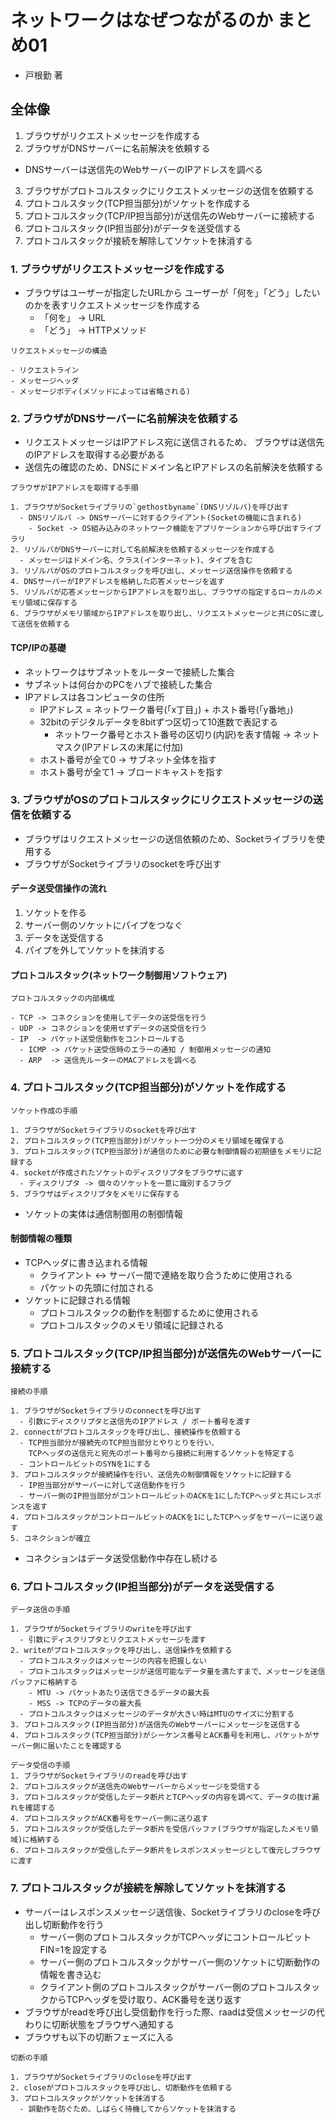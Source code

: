# ネットワークはなぜつながるのか まとめ01
- 戸根勤 著

## 全体像
1. ブラウザがリクエストメッセージを作成する
2. ブラウザがDNSサーバーに名前解決を依頼する
  - DNSサーバーは送信先のWebサーバーのIPアドレスを調べる
3. ブラウザがプロトコルスタックにリクエストメッセージの送信を依頼する
4. プロトコルスタック(TCP担当部分)がソケットを作成する
5. プロトコルスタック(TCP/IP担当部分)が送信先のWebサーバーに接続する
6. プロトコルスタック(IP担当部分)がデータを送受信する
7. プロトコルスタックが接続を解除してソケットを抹消する


### 1. ブラウザがリクエストメッセージを作成する
- ブラウザはユーザーが指定したURLから
ユーザーが「何を」「どう」したいのかを表すリクエストメッセージを作成する
  - 「何を」 -> URL
  - 「どう」 -> HTTPメソッド
```
リクエストメッセージの構造

- リクエストライン
- メッセージヘッダ
- メッセージボディ(メソッドによっては省略される)
```

### 2. ブラウザがDNSサーバーに名前解決を依頼する
- リクエストメッセージはIPアドレス宛に送信されるため、
ブラウザは送信先のIPアドレスを取得する必要がある
- 送信先の確認のため、DNSにドメイン名とIPアドレスの名前解決を依頼する
```
ブラウザがIPアドレスを取得する手順

1. ブラウザがSocketライブラリの`gethostbyname`(DNSリゾルバ)を呼び出す
  - DNSリゾルバ -> DNSサーバーに対するクライアント(Socketの機能に含まれる)
    - Socket -> OS組み込みのネットワーク機能をアプリケーションから呼び出すライブラリ
2. リゾルバがDNSサーバーに対して名前解決を依頼するメッセージを作成する
  - メッセージはドメイン名、クラス(インターネット)、タイプを含む
3. リゾルバがOSのプロトコルスタックを呼び出し、メッセージ送信操作を依頼する
4. DNSサーバーがIPアドレスを格納した応答メッセージを返す
5. リゾルバが応答メッセージからIPアドレスを取り出し、ブラウザの指定するローカルのメモリ領域に保存する
6. ブラウザがメモリ領域からIPアドレスを取り出し、リクエストメッセージと共にOSに渡して送信を依頼する
```

#### TCP/IPの基礎
- ネットワークはサブネットをルーターで接続した集合
- サブネットは何台かのPCをハブで接続した集合
- IPアドレスは各コンピュータの住所
  - IPアドレス = ネットワーク番号(「x丁目」) + ホスト番号(「y番地」)
  - 32bitのデジタルデータを8bitずつ区切って10進数で表記する
    - ネットワーク番号とホスト番号の区切り(内訳)を表す情報 -> ネットマスク(IPアドレスの末尾に付加)
  - ホスト番号が全て0 -> サブネット全体を指す
  - ホスト番号が全て1 -> ブロードキャストを指す

### 3. ブラウザがOSのプロトコルスタックにリクエストメッセージの送信を依頼する
- ブラウザはリクエストメッセージの送信依頼のため、Socketライブラリを使用する
- ブラウザがSocketライブラリのsocketを呼び出す

#### データ送受信操作の流れ
1. ソケットを作る
2. サーバー側のソケットにパイプをつなぐ
3. データを送受信する
4. パイプを外してソケットを抹消する

#### プロトコルスタック(ネットワーク制御用ソフトウェア)
```
プロトコルスタックの内部構成

- TCP -> コネクションを使用してデータの送受信を行う
- UDP -> コネクションを使用せずデータの送受信を行う
- IP  -> パケット送受信動作をコントロールする
  - ICMP -> パケット送受信時のエラーの通知 / 制御用メッセージの通知
  - ARP  -> 送信先ルーターのMACアドレスを調べる
```

### 4. プロトコルスタック(TCP担当部分)がソケットを作成する
```
ソケット作成の手順

1. ブラウザがSocketライブラリのsocketを呼び出す
2. プロトコルスタック(TCP担当部分)がソケット一つ分のメモリ領域を確保する
3. プロトコルスタック(TCP担当部分)が通信のために必要な制御情報の初期値をメモリに記録する
4. socketが作成されたソケットのディスクリプタをブラウザに返す
  - ディスクリプタ -> 個々のソケットを一意に識別するフラグ
5. ブラウザはディスクリプタをメモリに保存する
```
- ソケットの実体は通信制御用の制御情報

#### 制御情報の種類
- TCPヘッダに書き込まれる情報
  - クライアント <-> サーバー間で連絡を取り合うために使用される
  - パケットの先頭に付加される
- ソケットに記録される情報
  - プロトコルスタックの動作を制御するために使用される
  - プロトコルスタックのメモリ領域に記録される

### 5. プロトコルスタック(TCP/IP担当部分)が送信先のWebサーバーに接続する
```
接続の手順

1. ブラウザがSocketライブラリのconnectを呼び出す
  - 引数にディスクリプタと送信先のIPアドレス / ポート番号を渡す
2. connectがプロトコルスタックを呼び出し、接続操作を依頼する
  - TCP担当部分が接続先のTCP担当部分とやりとりを行い、
    TCPヘッダの送信元と宛先のポート番号から接続に利用するソケットを特定する
  - コントロールビットのSYNを1にする
3. プロトコルスタックが接続操作を行い、送信先の制御情報をソケットに記録する
  - IP担当部分がサーバーに対して送信動作を行う
  - サーバー側のIP担当部分がコントロールビットのACKを1にしたTCPヘッダと共にレスポンスを返す
4. プロトコルスタックがコントロールビットのACKを1にしたTCPヘッダをサーバーに送り返す
5. コネクションが確立
```
- コネクションはデータ送受信動作中存在し続ける

### 6. プロトコルスタック(IP担当部分)がデータを送受信する
```
データ送信の手順

1. ブラウザがSocketライブラリのwriteを呼び出す
  - 引数にディスクリプタとリクエストメッセージを渡す
2. writeがプロトコルスタックを呼び出し、送信操作を依頼する
  - プロトコルスタックはメッセージの内容を把握しない
  - プロトコルスタックはメッセージが送信可能なデータ量を満たすまで、メッセージを送信バッファに格納する
    - MTU -> パケットあたり送信できるデータの最大長
    - MSS -> TCPのデータの最大長
  - プロトコルスタックはメッセージのデータが大きい時はMTUのサイズに分割する
3. プロトコルスタック(IP担当部分)が送信先のWebサーバーにメッセージを送信する
4. プロトコルスタック(TCP担当部分)がシーケンス番号とACK番号を利用し、パケットがサーバー側に届いたことを確認する
```

```
データ受信の手順
1. ブラウザがSocketライブラリのreadを呼び出す
2. プロトコルスタックが送信先のWebサーバーからメッセージを受信する
3. プロトコルスタックが受信したデータ断片とTCPヘッダの内容を調べて、データの抜け漏れを確認する
4. プロトコルスタックがACK番号をサーバー側に送り返す
5. プロトコルスタックが受信したデータ断片を受信バッファ(ブラウザが指定したメモリ領域)に格納する
6. プロトコルスタックが受信したデータ断片をレスポンスメッセージとして復元しブラウザに渡す
```

### 7. プロトコルスタックが接続を解除してソケットを抹消する
- サーバーはレスポンスメッセージ送信後、Socketライブラリのcloseを呼び出し切断動作を行う
  - サーバー側のプロトコルスタックがTCPヘッダにコントロールビットFIN=1を設定する
  - サーバー側のプロトコルスタックがサーバー側のソケットに切断動作の情報を書き込む
  - クライアント側のプロトコルスタックがサーバー側のプロトコルスタックからTCPヘッダを受け取り、ACK番号を送り返す
- ブラウザがreadを呼び出し受信動作を行った際、raadは受信メッセージの代わりに切断状態をブラウザへ通知する
- ブラウザも以下の切断フェーズに入る
```
切断の手順

1. ブラウザがSocketライブラリのcloseを呼び出す
2. closeがプロトコルスタックを呼び出し、切断動作を依頼する
3. プロトコルスタックがソケットを抹消する
  - 誤動作を防ぐため、しばらく待機してからソケットを抹消する
```
